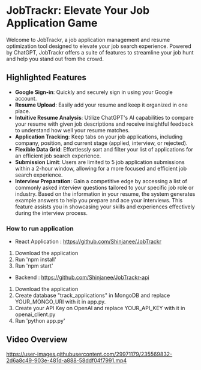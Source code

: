 # JobTrackr: Elevate Your Job Application Game

Welcome to JobTrackr, a job application management and resume optimization tool designed to elevate your job search experience. Powered by ChatGPT, JobTrackr offers a suite of features to streamline your job hunt and help you stand out from the crowd.

## Highlighted Features

- **Google Sign-in**: Quickly and securely sign in using your Google account.
- **Resume Upload**: Easily add your resume and keep it organized in one place.
- **Intuitive Resume Analysis**: Utilize ChatGPT's AI capabilities to compare your resume with given job descriptions and receive insightful feedback to understand how well your resume matches.
- **Application Tracking**: Keep tabs on your job applications, including company, position, and current stage (applied, interview, or rejected).
- **Flexible Data Grid**: Effortlessly sort and filter your list of applications for an efficient job search experience.
- **Submission Limit**: Users are limited to 5 job application submissions within a 2-hour window, allowing for a more focused and efficient job search experience.
- **Interview Preparation**: Gain a competitive edge by accessing a list of commonly asked interview questions tailored to your specific job role or industry. Based on the information in your resume, the system generates example answers to help you prepare and ace your interviews. This feature assists you in showcasing your skills and experiences effectively during the interview process.

### How to run application
- React Application : https://github.com/Shinjanee/JobTrackr
1. Download the application
2. Run 'npm install'
3. Run 'npm start'

- Backend : https://github.com/Shinjanee/JobTrackr-api
1. Download the application
2. Create database "track_applications" in MongoDB and replace YOUR_MONGO_URI with it in app.py.
3. Create your API Key on OpenAI and replace YOUR_API_KEY with it in openai_client.py
4. Run 'python app.py'

## Video Overview


https://user-images.githubusercontent.com/29971179/235569832-2d6a8c49-903e-481d-a888-58ddf04f7991.mp4






